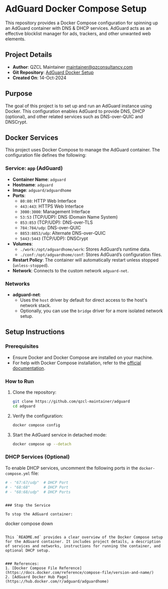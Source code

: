 # AdGuard Docker Compose Setup

This repository provides a Docker Compose configuration for spinning up an AdGuard container with DNS & DHCP services. AdGuard acts as an effective blocklist manager for ads, trackers, and other unwanted web elements.

## Project Details

- **Author**: QZCL Maintainer [maintainer@qzconsultancy.com](mailto:maintainer@qzconsultancy.com)
- **Git Repository**: [AdGuard Docker Setup](https://github.com/qzcl-maintainer/adguard)
- **Created On**: 14-Oct-2024

## Purpose

The goal of this project is to set up and run an AdGuard instance using Docker. This configuration enables AdGuard to provide DNS, DHCP (optional), and other related services such as DNS-over-QUIC and DNSCrypt.

## Docker Services

This project uses Docker Compose to manage the AdGuard container. The configuration file defines the following:

### Service: `app` (AdGuard)

- **Container Name**: `adguard`
- **Hostname**: `adguard`
- **Image**: `adguard/adguardhome`
- **Ports**:
  - `80:80`: HTTP Web Interface
  - `443:443`: HTTPS Web Interface
  - `3000:3000`: Management Interface
  - `53:53` (TCP/UDP): DNS (Domain Name System)
  - `853:853` (TCP/UDP): DNS-over-TLS
  - `784:784/udp`: DNS-over-QUIC
  - `8853:8853/udp`: Alternate DNS-over-QUIC
  - `5443:5443` (TCP/UDP): DNSCrypt
- **Volumes**:
  - `./work:/opt/adguardhome/work`: Stores AdGuard’s runtime data.
  - `./conf:/opt/adguardhome/conf`: Stores AdGuard’s configuration files.
- **Restart Policy**: The container will automatically restart unless stopped (`unless-stopped`).
- **Network**: Connects to the custom network `adguard-net`.

### Networks

- **adguard-net**: 
  - Uses the `host` driver by default for direct access to the host's network stack.
  - Optionally, you can use the `bridge` driver for a more isolated network setup.

## Setup Instructions

### Prerequisites

- Ensure Docker and Docker Compose are installed on your machine.
- For help with Docker Compose installation, refer to the [official documentation](https://docs.docker.com/reference/compose-file/version-and-name/).

### How to Run

1. Clone the repository:
    ```bash
    git clone https://github.com/qzcl-maintainer/adguard
    cd adguard
    ```

2. Verify the configuration:
    ```bash
    docker compose config
    ```

3. Start the AdGuard service in detached mode:
    ```bash
    docker compose up --detach
    ```

### DHCP Services (Optional)

To enable DHCP services, uncomment the following ports in the `docker-compose.yml` file:

```yaml
# - "67:67/udp"  # DHCP Port
# - "68:68"      # DHCP Port
# - "68:68/udp"  # DHCP Ports
```
```

### Stop the Service

To stop the AdGuard container:
```
docker compose down
```

This `README.md` provides a clear overview of the Docker Compose setup for the AdGuard container. It includes project details, a description of services and networks, instructions for running the container, and optional DHCP setup.


### References:
1. [Docker Compose File Reference](https://docs.docker.com/reference/compose-file/version-and-name/)
2. [AdGuard Docker Hub Page](https://hub.docker.com/r/adguard/adguardhome)

